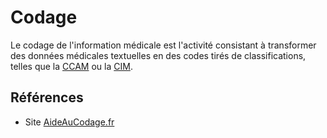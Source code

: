 # Codage
<!-- SPDX-License-Identifier: MPL-2.0 -->

Le codage de l'information médicale est l'activité consistant à transformer des données médicales textuelles en des codes tirés de classifications, telles que la [CCAM](CCAM.md) ou la [CIM](CIM.md). 

## Références

- Site [AideAuCodage.fr](https://www.aideaucodage.fr)
